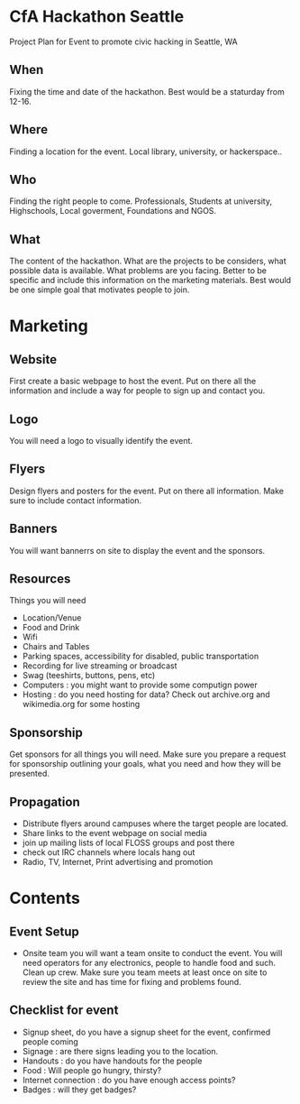 
# CfA Hackathon Seattle
Project Plan for Event to promote civic hacking in Seattle, WA

## When
Fixing the time and date of the hackathon. Best would be a staturday from
12-16.

## Where
Finding a location for the event. Local library, university, or hackerspace..

## Who
Finding the right people to come. Professionals, Students at university,
Highschools, Local goverment, Foundations and NGOS. 

## What
The content of the hackathon. What are the projects to be considers, what
possible data is available. What problems are you facing. Better to be specific
and include this information on the marketing materials. Best would be one
simple goal that motivates people to join. 

# Marketing

## Website

First create a basic webpage to host the event. Put on there all the
information and include a way for people to sign up and contact you.

## Logo

You will need a logo to visually identify the event. 

## Flyers

Design flyers and posters for the event. Put on there all information.
Make sure to include contact information. 

## Banners
You will want bannerrs on site to display the event and the sponsors.

## Resources
Things you will need
* Location/Venue
* Food and Drink
* Wifi
* Chairs and Tables
* Parking spaces, accessibility for disabled, public transportation
* Recording for live streaming or broadcast
* Swag (teeshirts, buttons, pens, etc)
* Computers : you might want to provide some computign power
* Hosting : do you need hosting for data? Check out archive.org and
  wikimedia.org for some hosting

## Sponsorship
Get sponsors for all things you will need. Make sure you prepare a request for
sponsorship outlining your goals, what you need and how they will be presented.


## Propagation
* Distribute flyers around campuses where the target people are located.
* Share links to the event webpage on social media
* join up mailing lists of local FLOSS groups and post there
* check out IRC channels where locals hang out
* Radio, TV, Internet, Print advertising and promotion


# Contents
## Event Setup
* Onsite team
you will want a team onsite to conduct the event.
You will need operators for any electronics, people to handle food and
such. Clean up crew. Make sure you team meets at least once on site to review
the site and has time for fixing and problems found.

## Checklist for event
* Signup sheet, do you have a signup sheet for the event, confirmed people coming
* Signage : are there signs leading you to the location.
* Handouts : do you have handouts for the people
* Food : Will people go hungry, thirsty?
* Internet connection : do you have enough access points?
* Badges : will they get badges?


